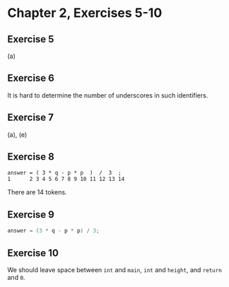# Chapter 2, Exercises 5-10

## Exercise 5

\(a\)

## Exercise 6

It is hard to determine the number of underscores in such identifiers.

## Exercise 7

(a), (e)

## Exercise 8

```
answer = ( 3 * q - p * p  )  /  3  ;
1      2 3 4 5 6 7 8 9 10 11 12 13 14
```

There are 14 tokens.

## Exercise 9

```c
answer = (3 * q - p * p) / 3;
```

## Exercise 10

We should leave space between `int` and `main`, `int` and `height`, and `return`
and `0`.
